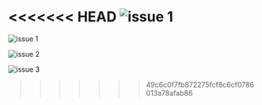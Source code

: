 <<<<<<< HEAD
![issue 1](https://github.com/[username]/[reponame]/blob/[branch]/image.jpg?raw=true)
=======
![issue 1](https://github.com/MusaPolka/AkvelonInternship/week3/DownloaderTask/img/master/issue.png?raw=true)

![issue 2](https://github.com/MusaPolka/AkvelonInternship/week3/DownloaderTask/img/master/issue1.png?raw=true)

![issue 3](https://github.com/MusaPolka/AkvelonInternship/week3/DownloaderTask/img/master/issue2.png?raw=true)
>>>>>>> 49c6c0f7fb872275fcf8c6cf0786013a78afab86
